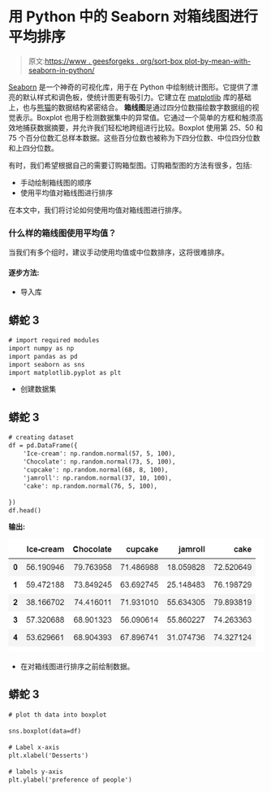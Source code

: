 # 用 Python 中的 Seaborn 对箱线图进行平均排序

> 原文:[https://www . geesforgeks . org/sort-box plot-by-mean-with-seaborn-in-python/](https://www.geeksforgeeks.org/sort-boxplot-by-mean-with-seaborn-in-python/)

[Seaborn](https://www.geeksforgeeks.org/introduction-to-seaborn-python/) 是一个神奇的可视化库，用于在 Python 中绘制统计图形。它提供了漂亮的默认样式和调色板，使统计图更有吸引力。它建立在 [matplotlib](https://www.geeksforgeeks.org/python-introduction-matplotlib/) 库的基础上，也与[熊猫](https://www.geeksforgeeks.org/introduction-to-pandas-in-python/)的数据结构紧密结合。
**箱线图**是通过四分位数描绘数字数据组的视觉表示。Boxplot 也用于检测数据集中的异常值。它通过一个简单的方框和触须高效地捕获数据摘要，并允许我们轻松地跨组进行比较。Boxplot 使用第 25、50 和 75 个百分位数汇总样本数据。这些百分位数也被称为下四分位数、中位四分位数和上四分位数。

有时，我们希望根据自己的需要订购箱型图。订购箱型图的方法有很多，包括:

*   手动绘制箱线图的顺序
*   使用平均值对箱线图进行排序

在本文中，我们将讨论如何使用均值对箱线图进行排序。

### **什么样的箱线图使用平均值？**

当我们有多个组时，建议手动使用均值或中位数排序，这将很难排序。

#### 逐步方法:

*   导入库

## 蟒蛇 3

```
# import required modules
import numpy as np
import pandas as pd
import seaborn as sns
import matplotlib.pyplot as plt
```

*   创建数据集

## 蟒蛇 3

```
# creating dataset
df = pd.DataFrame({
    'Ice-cream': np.random.normal(57, 5, 100),
    'Chocolate': np.random.normal(73, 5, 100),
    'cupcake': np.random.normal(68, 8, 100),
    'jamroll': np.random.normal(37, 10, 100),
    'cake': np.random.normal(76, 5, 100),

})
df.head()
```

**输出:**

![](img/8024c9fe14e8fa44e42fdd0fcdced699.png)

*   在对箱线图进行排序之前绘制数据。

## 蟒蛇 3

```
# plot th data into boxplot

sns.boxplot(data=df)

# Label x-axis
plt.xlabel('Desserts')

# labels y-axis
plt.ylabel('preference of people')
```